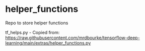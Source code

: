 # helper_functions
Repo to store helper functions

tf_helps.py - Copied from: https://raw.githubusercontent.com/mrdbourke/tensorflow-deep-learning/main/extras/helper_functions.py
